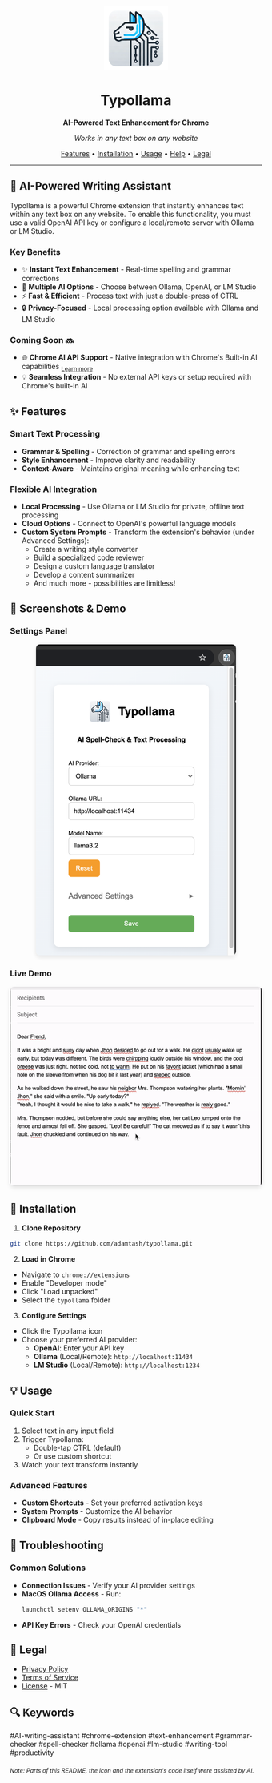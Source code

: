 <div align="center">
  <img src="images/icon.png" alt="Typollama Chrome Extension Icon" width="128" height="128">
  <h1>Typollama</h1>
  <p><strong>AI-Powered Text Enhancement for Chrome</strong></p>
  <p><i>Works in any text box on any website</i></p>
  <p>
    <a href="#-features">Features</a> •
    <a href="#-installation">Installation</a> •
    <a href="#-usage">Usage</a> •
    <a href="#-troubleshooting">Help</a> •
    <a href="#-legal">Legal</a>
  </p>
</div>

---

## 🤖 AI-Powered Writing Assistant

Typollama is a powerful Chrome extension that instantly enhances text within any text box on any website. To enable this functionality, you must use a valid OpenAI API key or configure a local/remote server with Ollama or LM Studio.

### Key Benefits
- ✨ **Instant Text Enhancement** - Real-time spelling and grammar corrections
- 🔄 **Multiple AI Options** - Choose between Ollama, OpenAI, or LM Studio
- ⚡ **Fast & Efficient** - Process text with just a double-press of CTRL
- 🔒 **Privacy-Focused** - Local processing option available with Ollama and LM Studio

### Coming Soon 🔜
- 🌐 **Chrome AI API Support** - Native integration with Chrome's Built-in AI capabilities <sub>[Learn more](https://developer.chrome.com/docs/ai)</sub>
- 💡 **Seamless Integration** - No external API keys or setup required with Chrome's built-in AI

## ✨ Features <a name="-features"></a>

### Smart Text Processing
- **Grammar & Spelling** - Correction of grammar and spelling errors
- **Style Enhancement** - Improve clarity and readability
- **Context-Aware** - Maintains original meaning while enhancing text

### Flexible AI Integration
- **Local Processing** - Use Ollama or LM Studio for private, offline text processing
- **Cloud Options** - Connect to OpenAI's powerful language models
- **Custom System Prompts** - Transform the extension's behavior (under Advanced Settings):
  - Create a writing style converter
  - Build a specialized code reviewer
  - Design a custom language translator
  - Develop a content summarizer
  - And much more - possibilities are limitless!

## 📸 Screenshots & Demo

### Settings Panel
<div align="center">
  <img src="images/popup-settings.png" alt="Typollama Settings Panel" width="400" style="border-radius: 8px; box-shadow: 0 4px 8px rgba(0,0,0,0.1);">
</div>

### Live Demo
<div align="center">
  <img src="images/text-correction.gif" alt="Typollama Text Correction Demo" width="600" style="border-radius: 8px; box-shadow: 0 4px 8px rgba(0,0,0,0.1);">
</div>

## 🚀 Installation <a name="-installation"></a>

1. **Clone Repository**
```bash
git clone https://github.com/adamtash/typollama.git
```

2. **Load in Chrome**
- Navigate to `chrome://extensions`
- Enable "Developer mode"
- Click "Load unpacked"
- Select the `typollama` folder

3. **Configure Settings**
- Click the Typollama icon
- Choose your preferred AI provider:
  - **OpenAI**: Enter your API key
  - **Ollama** (Local/Remote): `http://localhost:11434`
  - **LM Studio** (Local/Remote): `http://localhost:1234`

## 💡 Usage <a name="-usage"></a>

### Quick Start
1. Select text in any input field
2. Trigger Typollama:
   - Double-tap CTRL (default)
   - Or use custom shortcut
3. Watch your text transform instantly

### Advanced Features
- **Custom Shortcuts** - Set your preferred activation keys
- **System Prompts** - Customize the AI behavior
- **Clipboard Mode** - Copy results instead of in-place editing

## 🔧 Troubleshooting <a name="-troubleshooting"></a>

### Common Solutions
- **Connection Issues** - Verify your AI provider settings
- **MacOS Ollama Access** - Run:
  ```bash
  launchctl setenv OLLAMA_ORIGINS "*"
  ```
- **API Key Errors** - Check your OpenAI credentials

## 📘 Legal <a name="-legal"></a>
- [Privacy Policy](PRIVACY.md)
- [Terms of Service](TERMS.md)
- [License](LICENSE.md) - MIT

## 🔍 Keywords
#AI-writing-assistant #chrome-extension #text-enhancement #grammar-checker #spell-checker #ollama #openai #lm-studio #writing-tool #productivity

<sub>*Note: Parts of this README, the icon and the extension's code itself were assisted by AI.*</sub>

